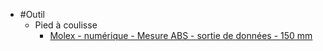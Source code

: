 - #Outil
	- Pied à coulisse
		- [Molex - numérique - Mesure ABS - sortie de données - 150 mm](https://www.hoffmann-group.com/FR/fr/hof/M%C3%A9trologie/Pied-%C3%A0-coulisse/Pieds-%C3%A0-coulisse-de-poche/Pied-%C3%A0-coulisse-num%C3%A9rique-ABS-avec-sortie-de-donn%C3%A9es/p/412805-150?tId=336&comingFromCategory=40-01-01-00-00)